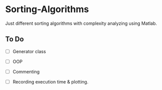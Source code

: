 # Sorting-Algorithms

Just different sorting algorithms with complexity analyzing using Matlab.

## To Do ##

- [ ] Generator class
- [ ] OOP
- [ ] Commenting
- [ ] Recording execution time & plotting. 
          
